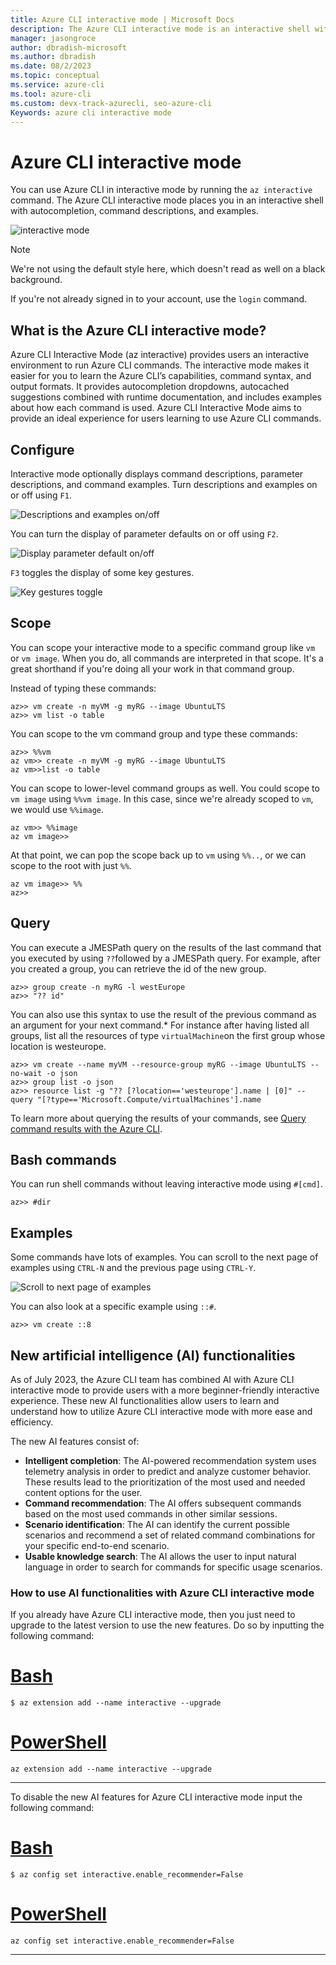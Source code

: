 ```yaml
---
title: Azure CLI interactive mode | Microsoft Docs
description: The Azure CLI interactive mode is an interactive shell with autocompletion, command descriptions, and examples. 
manager: jasongroce
author: dbradish-microsoft
ms.author: dbradish
ms.date: 08/2/2023
ms.topic: conceptual
ms.service: azure-cli
ms.tool: azure-cli
ms.custom: devx-track-azurecli, seo-azure-cli
Keywords: azure cli interactive mode
---
```


# Azure CLI interactive mode

You can use Azure CLI in interactive mode by running the `az interactive` command.  The Azure CLI interactive mode places you in an interactive shell with autocompletion, command descriptions, and examples.

![interactive mode](./media/interactive-azure-cli/webapp-create.png)

> [!NOTE]
> We're not using the default style here, which doesn't read as well on a black background.

If you're not already signed in to your account, use the `login` command.

## What is the Azure CLI interactive mode?

Azure CLI Interactive Mode (az interactive) provides users an interactive environment to run Azure CLI commands. The interactive mode makes it easier for you to learn the Azure CLI’s capabilities, command syntax, and output formats. It provides autocompletion dropdowns, autocached suggestions combined with runtime documentation, and includes examples about how each command is used. Azure CLI Interactive Mode aims to provide an ideal experience for users learning to use Azure CLI commands. 

## Configure

Interactive mode optionally displays command descriptions, parameter descriptions, and command examples.
Turn descriptions and examples on or off using `F1`.

![Descriptions and examples on/off](./media/interactive-azure-cli/descriptions-and-examples.png)

You can turn the display of parameter defaults on or off using `F2`.

![Display parameter default on/off](./media/interactive-azure-cli/defaults.png)

`F3` toggles the display of some key gestures.

![Key gestures toggle](./media/interactive-azure-cli/gestures.png)

## Scope

You can scope your interactive mode to a specific command group like `vm` or `vm image`.
When you do, all commands are interpreted in that scope.
It's a great shorthand if you're doing all your work in that command group.

Instead of typing these commands:

```azurecli
az>> vm create -n myVM -g myRG --image UbuntuLTS
az>> vm list -o table
```

You can scope to the vm command group and type these commands:

```azurecli
az>> %%vm
az vm>> create -n myVM -g myRG --image UbuntuLTS
az vm>>list -o table
```

You can scope to lower-level command groups as well.
You could scope to `vm image` using `%%vm image`.
In this case, since we're already scoped to `vm`, we would use `%%image`.

```azurecli
az vm>> %%image
az vm image>>
```

At that point, we can pop the scope back up to `vm` using `%%..`,
or we can scope to the root with just `%%`.

```azurecli
az vm image>> %%
az>>
```

## Query

You can execute a JMESPath query on the results of the last command that you executed by using `??`followed by a JMESPath query.
For example, after you created a group, you can retrieve the id of the new group.

```azurecli
az>> group create -n myRG -l westEurope
az>> "?? id"
```

You can also use this syntax to use the result of the previous command as an argument for your next command.*
For instance after having listed all groups, list all the resources of type `virtualMachine`on the first group whose location is westeurope. 

```azurecli
az>> vm create --name myVM --resource-group myRG --image UbuntuLTS --no-wait -o json
az>> group list -o json
az>> resource list -g "?? [?location=='westeurope'].name | [0]" --query "[?type=='Microsoft.Compute/virtualMachines'].name
```

To learn more about querying the results of your commands,
see [Query command results with the Azure CLI](query-azure-cli.md).

## Bash commands

You can run shell commands without leaving interactive mode using `#[cmd]`.

```azurecli
az>> #dir
```

## Examples

Some commands have lots of examples.
You can scroll to the next page of examples using `CTRL-N` and the previous page using `CTRL-Y`.

![Scroll to next page of examples](./media/interactive-azure-cli/examples.png)

You can also look at a specific example using `::#`.

```azurecli
az>> vm create ::8
```

## New artificial intelligence (AI) functionalities

As of July 2023, the Azure CLI team has combined AI with Azure CLI interactive mode to provide users with a more beginner-friendly interactive experience. These new AI functionalities allow users to learn and understand how to utilize Azure CLI interactive mode with more ease and efficiency. 

The new AI features consist of:

- **Intelligent completion**: The AI-powered recommendation system uses telemetry analysis in order to predict and analyze customer behavior. These results lead to the prioritization of the most used and needed content options for the user. 
- **Command recommendation**: The AI offers subsequent commands based on the most used commands in other similar sessions.
- **Scenario identification**: The AI can identify the current possible scenarios and recommend a set of related command combinations for your specific end-to-end scenario.
- **Usable knowledge search**: The AI allows the user to input natural language in order to search for commands for specific usage scenarios. 

### How to use AI functionalities with Azure CLI interactive mode 

If you already have Azure CLI interactive mode, then you just need to upgrade to the latest version to use the new features. Do so by inputting the following command:

# [Bash](#tab/bash)

```azurecli-interactive
$ az extension add --name interactive --upgrade
```
# [PowerShell](#tab/powershell)

```azurecli-interactive
az extension add --name interactive --upgrade
```
***

To disable the new AI features for Azure CLI interactive mode input the following command:

# [Bash](#tab/bash)

```azurecli-interactive
$ az config set interactive.enable_recommender=False
```
# [PowerShell](#tab/powershell)

```azurecli-interactive
az config set interactive.enable_recommender=False
```

***
